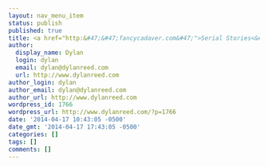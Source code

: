 ```yaml
---
layout: nav_menu_item
status: publish
published: true
title: <a href="http:&#47;&#47;fancycadaver.com&#47;">Serial Stories<&#47;a>
author:
  display_name: Dylan
  login: dylan
  email: dylan@dylanreed.com
  url: http://www.dylanreed.com
author_login: dylan
author_email: dylan@dylanreed.com
author_url: http://www.dylanreed.com
wordpress_id: 1766
wordpress_url: http://www.dylanreed.com/?p=1766
date: '2014-04-17 10:43:05 -0500'
date_gmt: '2014-04-17 17:43:05 -0500'
categories: []
tags: []
comments: []
---
```


